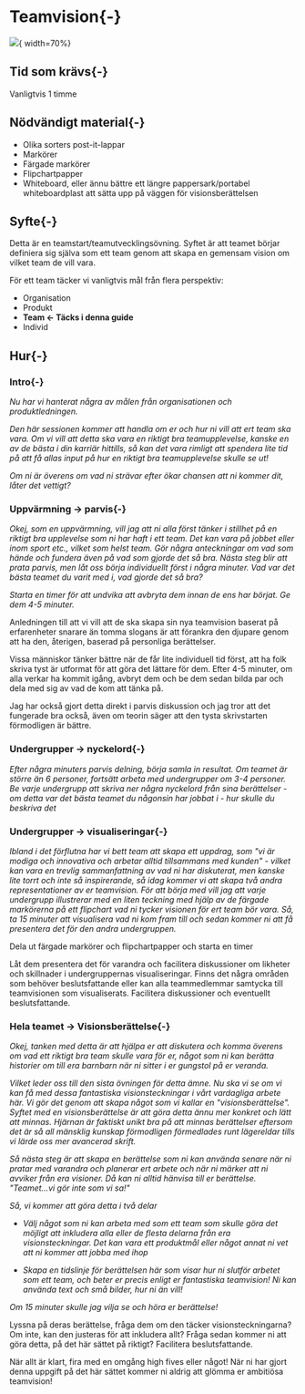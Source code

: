 # Teamvision{-}
![](images/vision.png){ width=70%}

## Tid som krävs{-}

Vanligtvis 1 timme

## Nödvändigt material{-}

- Olika sorters post-it-lappar
- Markörer
- Färgade markörer
- Flipchartpapper
- Whiteboard, eller ännu bättre ett längre pappersark/portabel whiteboardplast att sätta upp på väggen för visionsberättelsen

## Syfte{-}

Detta är en teamstart/teamutvecklingsövning. Syftet är att teamet börjar definiera sig själva som ett team genom att skapa en gemensam vision om vilket team de vill vara.

För ett team täcker vi vanligtvis mål från flera perspektiv:

- Organisation
- Produkt
- **Team &lt;- Täcks i denna guide**
- Individ

## Hur{-}

### Intro{-}

*Nu har vi hanterat några av målen från organisationen och produktledningen.*

*Den här sessionen kommer att handla om er och hur ni vill att ert team ska vara. Om vi vill att detta ska vara en riktigt bra teamupplevelse, kanske en av de bästa i din karriär hittills, så kan det vara rimligt att spendera lite tid på att få allas input på hur en riktigt bra teamupplevelse skulle se ut!*

*Om ni är överens om vad ni strävar efter ökar chansen att ni kommer dit, låter det vettigt?*


### Uppvärmning -&gt; parvis{-}

*Okej, som en uppvärmning, vill jag att ni alla först tänker i stillhet på en riktigt bra upplevelse som ni har haft i ett team. Det kan vara på jobbet eller inom sport etc., vilket som helst team. Gör några anteckningar om vad som hände och fundera även på vad som gjorde det så bra. Nästa steg blir att prata parvis, men låt oss börja individuellt först i några minuter. Vad var det bästa teamet du varit med i, vad gjorde det så bra?*

*Starta en timer för att undvika att avbryta dem innan de ens har börjat. Ge dem 4-5 minuter.*

Anledningen till att vi vill att de ska skapa sin nya teamvision baserat på erfarenheter snarare än tomma slogans är att förankra den djupare genom att ha den, återigen, baserad på personliga berättelser.

Vissa människor tänker bättre när de får lite individuell tid först, att ha folk skriva tyst är utformat för att göra det lättare för dem. Efter 4-5 minuter, om alla verkar ha kommit igång, avbryt dem och be dem sedan bilda par och dela med sig av vad de kom att tänka på.

Jag har också gjort detta direkt i parvis diskussion och jag tror att det fungerade bra också, även om teorin säger att den tysta skrivstarten förmodligen är bättre.

### Undergrupper -&gt; nyckelord{-}

*Efter några minuters parvis delning, börja samla in resultat. Om teamet är större än 6 personer, fortsätt arbeta med undergrupper om 3-4 personer. Be varje undergrupp att skriva ner några nyckelord från sina berättelser - om detta var det bästa teamet du någonsin har jobbat i - hur skulle du beskriva det*

### Undergrupper -&gt; visualiseringar{-}

*Ibland i det förflutna har vi bett team att skapa ett uppdrag, som "vi är modiga och innovativa och arbetar alltid tillsammans med kunden" - vilket kan vara en trevlig sammanfattning av vad ni har diskuterat, men kanske lite torrt och inte så inspirerande, så idag kommer vi att skapa två andra representationer av er teamvision. För att börja med vill jag att varje undergrupp illustrerar med en liten teckning med hjälp av de färgade markörerna på ett flipchart vad ni tycker visionen för ert team bör vara. Så, ta 15 minuter att visualisera vad ni kom fram till och sedan kommer ni att få presentera det för den andra undergruppen.*

Dela ut färgade markörer och flipchartpapper och starta en timer

Låt dem presentera det för varandra och facilitera diskussioner om likheter och skillnader i undergruppernas visualiseringar. Finns det några områden som behöver beslutsfattande eller kan alla teammedlemmar samtycka till teamvisionen som visualiserats. Facilitera diskussioner och eventuellt beslutsfattande.

### Hela teamet -&gt; Visionsberättelse{-}

*Okej, tanken med detta är att hjälpa er att diskutera och komma överens om vad ett riktigt bra team skulle vara för er, något som ni kan berätta historier om till era barnbarn när ni sitter i er gungstol på er veranda.*

*Vilket leder oss till den sista övningen för detta ämne. Nu ska vi se om vi kan få med dessa fantastiska visionsteckningar i vårt vardagliga arbete här. Vi gör det genom att skapa något som vi kallar en "visionsberättelse". Syftet med en visionsberättelse är att göra detta ännu mer konkret och lätt att minnas. Hjärnan är faktiskt unikt bra på att minnas berättelser eftersom det är så all mänsklig kunskap förmodligen förmedlades runt lägereldar tills vi lärde oss mer avancerad skrift.*

*Så nästa steg är att skapa en berättelse som ni kan använda senare när ni pratar med varandra och planerar ert arbete och när ni märker att ni avviker från era visioner. Då kan ni alltid hänvisa till er berättelse. "Teamet...vi gör inte som vi sa!"*

*Så, vi kommer att göra detta i två delar*

- *Välj något som ni kan arbeta med som ett team som skulle göra det möjligt att inkludera alla eller de flesta delarna från era visionsteckningar. Det kan vara ett produktmål eller något annat ni vet att ni kommer att jobba med ihop*
    
- *Skapa en tidslinje för berättelsen här som visar hur ni slutför arbetet som ett team, och beter er precis enligt er fantastiska teamvision! Ni kan använda text och små bilder, hur ni än vill!*

*Om 15 minuter skulle jag vilja se och höra er berättelse!*

Lyssna på deras berättelse, fråga dem om den täcker visionsteckningarna? Om inte, kan den justeras för att inkludera allt? Fråga sedan kommer ni att göra detta, på det här sättet på riktigt? Facilitera beslutsfattande.

När allt är klart, fira med en omgång high fives eller något! När ni har gjort denna uppgift på det här sättet kommer ni aldrig att glömma er ambitiösa teamvision!
